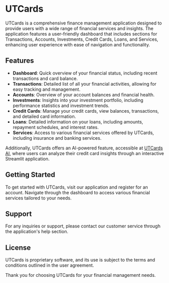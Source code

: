 # UTCards

UTCards is a comprehensive finance management application designed to provide users with a wide range of financial services and insights. The application features a user-friendly dashboard that includes sections for Transactions, Accounts, Investments, Credit Cards, Loans, and Services, enhancing user experience with ease of navigation and functionality.

## Features

- **Dashboard**: Quick overview of your financial status, including recent transactions and card balance.
- **Transactions**: Detailed list of all your financial activities, allowing for easy tracking and management.
- **Accounts**: Overview of your account balances and financial health.
- **Investments**: Insights into your investment portfolio, including performance statistics and investment trends.
- **Credit Cards**: Manage your credit cards, view balances, transactions, and detailed card information.
- **Loans**: Detailed information on your loans, including amounts, repayment schedules, and interest rates.
- **Services**: Access to various financial services offered by UTCards, including insurance and banking services.

Additionally, UTCards offers an AI-powered feature, accessible at [UTCards AI](https://utcardsai.streamlit.app/), where users can analyze their credit card insights through an interactive Streamlit application.

## Getting Started

To get started with UTCards, visit our application and register for an account. Navigate through the dashboard to access various financial services tailored to your needs.

## Support

For any inquiries or support, please contact our customer service through the application's help section.

## License

UTCards is proprietary software, and its use is subject to the terms and conditions outlined in the user agreement.

Thank you for choosing UTCards for your financial management needs.
